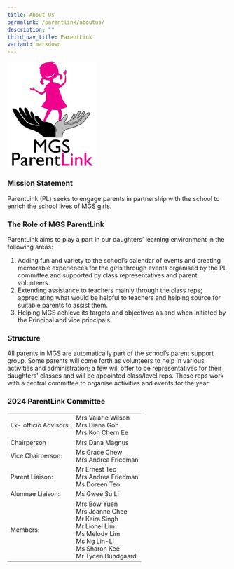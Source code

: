 ```yaml
---
title: About Us
permalink: /parentlink/aboutus/
description: ""
third_nav_title: ParentLink
variant: markdown
---
```

<img src="/images/Common/logo-MGSPL.jpg" style="width:40%">
		 
### Mission Statement

ParentLink (PL) seeks to engage parents in partnership with the school to enrich the school lives of MGS girls.  

### The Role of MGS ParentLink

ParentLink aims to play a part in our daughters’ learning environment in the following areas:  

1.  Adding fun and variety to the school’s calendar of events and creating memorable experiences for the girls through events organised by the PL committee and supported by class representatives and parent volunteers.&nbsp;
2.  Extending assistance to teachers mainly through the class reps; appreciating what would be helpful to teachers and helping source for suitable parents to assist them. &nbsp;
3.  Helping MGS achieve its targets and objectives as and when initiated by the Principal and vice principals. &nbsp;&nbsp;
  

### Structure

All parents in MGS are automatically part of the school’s parent support group. Some parents will come forth as volunteers to help in various activities and administration; a few will offer to be representatives for their daughters’ classes and will be appointed class/level reps. These reps work with a central committee to organise activities and events for the year.  
  

### 2024 ParentLink Committee

|     |     |
| -------- | -------- |
| Ex- officio Advisors: | Mrs Valarie Wilson <br>Mrs Diana Goh <br> Mrs Koh Chern Ee |
| Chairperson | Mrs Dana Magnus |
| Vice Chairperson: | Ms Grace Chew  <br> Mrs Andrea Friedman |
| Parent Liaison: | Mr Ernest Teo    <br> Mrs Andrea Friedman    <br> Ms Doreen Teo |
| Alumnae Liaison: | Ms Gwee Su Li |
| Members: | Mrs Bow Yuen    <br> Mrs Joanne Chee    <br> Mr Keira Singh    <br> Mr Lionel Lim    <br> Ms Melody Lim    <br> Ms Ng Lin-Li    <br> Ms Sharon Kee    <br> Mr Tycen Bundgaard |